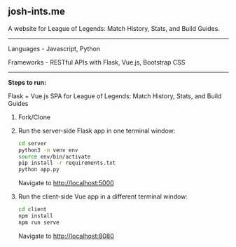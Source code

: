 ## josh-ints.me

A website for League of Legends: Match History, Stats, and Build Guides.

---

Languages - Javascript, Python

Frameworks - RESTful APIs with Flask, Vue.js, Bootstrap CSS

---

**Steps to run:**

Flask + Vue.js SPA for League of Legends: Match History, Stats, and Build Guides

1. Fork/Clone

1. Run the server-side Flask app in one terminal window:

    ```sh
    cd server
    python3 -m venv env
    source env/bin/activate
    pip install -r requirements.txt
    python app.py
    ```

    Navigate to [http://localhost:5000](http://localhost:5000)

1. Run the client-side Vue app in a different terminal window:

    ```sh
    cd client
    npm install
    npm run serve
    ```

    Navigate to [http://localhost:8080](http://localhost:8080)
